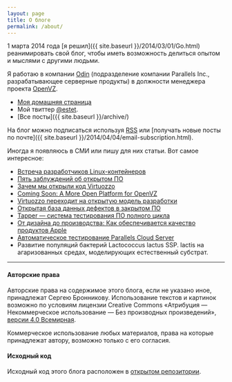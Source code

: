 ```yaml
---
layout: page
title: О блоге
permalink: /about/
---
```


1 марта 2014 года [я решил]({{ site.baseurl }}/2014/03/01/Go.html)
реанимировать свой блог, чтобы иметь возможность делиться
опытом и мыслями с другими людьми.

Я работаю в компании [Odin](http://www.odin.com/) (подразделение компании Parallels Inc.,
разрабатывающее серверные продукты) в должности менеджера проекта [OpenVZ](https://openvz.org/).

- [Моя домашняя страница](https://bronevichok.ru/)
- Мой твиттер [@estet](https://twitter.com/estet).
- [Все посты]({{ site.baseurl }}/archive/)

На блог можно подписаться используя [RSS](http://feeds.feedburner.com/bronevichok)
или [получать новые посты по почте]({{ site.baseurl }}/2014/04/04/email-subscription.html).

Иногда я появляюсь в СМИ или пишу для них статьи. Вот самое интересное:

- [Встреча разработчиков Linux-контейнеров](http://habrahabr.ru/company/parallels/blog/266089/)
- [Пять заблуждений об открытом ПО](http://habrahabr.ru/company/parallels/blog/261609/)
- [Зачем мы открыли код Virtuozzo](http://habrahabr.ru/company/parallels/blog/259385/)
- [Coming Soon: A More Open Platform for OpenVZ](http://blog.odin.com/serviceprovider/2015/7/14/coming-soon-a-more-open-platform-for-openvz)
- [Virtuozzo переходит на открытую модель разработки](http://habrahabr.ru/company/parallels/blog/256279/)
- [Открытая база данных дефектов в закрытом ПО](http://habrahabr.ru/post/253009/)
- [Tapper — система тестирования ПО полного цикла](http://pragmaticperl.com/authors/28)
- [От дизайна до производства: Как обеспечивается качество продуктов Apple](http://siliconrus.com/2015/02/apple-test/)
- [Автоматическое тестирование Parallels Cloud Server](http://habrahabr.ru/post/204292/)
- Развитие популяций бактерий Lactococcus lactus SSP. lactis на агаризованных средах, моделирующих естественный субстрат.

----

#### Авторские права

Авторские права на содержимое этого блога, если не указано иное,
принадлежат Сергею Бронникову. Использование текстов и картинок
возможно по условиям лицензии Creative Commons
«Атрибуция — Некоммерческое использование — Без производных произведений»,
[версии 4.0 Всемирная](http://creativecommons.org/licenses/by-nc-nd/4.0/deed.ru).

Коммерческое использование любых материалов, права на которые принадлежат автору,
возможно только с его согласия.

#### Исходный код

Исходный код этого блога расположен в [открытом репозитории](https://github.com/ligurio/ligurio.github.io).
